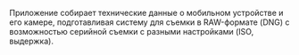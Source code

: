 Приложение собирает технические данные о мобильном устройстве и его камере, подготавливая систему для съемки в RAW-формате (DNG) с возможностью серийной съемки с разными настройками (ISO, выдержка).
